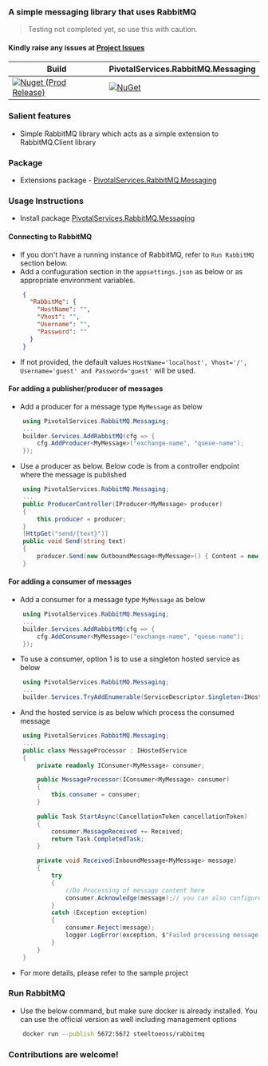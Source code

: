 ### A simple messaging library that uses RabbitMQ

> Testing not completed yet, so use this with caution. 

#### Kindly raise any issues at [Project Issues](https://github.com/PivotalServicesOss/rabbitmq_messaging_library/issues)

Build | PivotalServices.RabbitMQ.Messaging |
--- | --- |
[![Nuget (Prod Release)](https://github.com/PivotalServicesOss/rabbitmq_messaging_library/actions/workflows/prod-release-pipeline.yml/badge.svg)](https://github.com/PivotalServicesOss/rabbitmq_messaging_library/actions/workflows/prod-release-pipeline.yml) | [![NuGet](https://img.shields.io/nuget/v/PivotalServices.RabbitMQ.Messaging.svg?style=flat-square)](http://www.nuget.org/packages/PivotalServices.RabbitMQ.Messaging)

### Salient features
- Simple RabbitMQ library which acts as a simple extension to RabbitMQ.Client library

### Package
- Extensions package - [PivotalServices.RabbitMQ.Messaging](https://www.nuget.org/packages/PivotalServices.RabbitMQ.Messaging)

### Usage Instructions
- Install package [PivotalServices.RabbitMQ.Messaging](https://www.nuget.org/packages/PivotalServices.RabbitMQ.Messaging)

#### Connecting to RabbitMQ
- If you don't have a running instance of RabbitMQ, refer to `Run RabbitMQ` section below.
- Add a confuguration section in the `appsettings.json` as below or as appropriate environment variables.

```json
    {
      "RabbitMq": {
        "HostName": "",
        "Vhost": "",
        "Username": "",
        "Password": ""
      }
    }
```

- If not provided, the default values `HostName='localhost', Vhost='/', Username='guest' and Password='guest'` will be used.

#### For adding a publisher/producer of messages

- Add a producer for a message type `MyMessage` as below

```c#
    using PivotalServices.RabbitMQ.Messaging;
    ...
    builder.Services.AddRabbitMQ(cfg => {
        cfg.AddProducer<MyMessage>("exchange-name", "queue-name");
    });
```
- Use a producer as below. Below code is from a controller endpoint where the message is published

```c#
    using PivotalServices.RabbitMQ.Messaging;
    ...
    public ProducerController(IProducer<MyMessage> producer)
    {
        this.producer = producer;
    }
    [HttpGet("send/{text}")]
    public void Send(string text)
    {
        producer.Send(new OutboundMessage<MyMessage>() { Content = new MyMessage { SomeText = text } });
    }
```

#### For adding a consumer of messages

- Add a consumer for a message type `MyMessage` as below

```c#
    using PivotalServices.RabbitMQ.Messaging;
    ...
    builder.Services.AddRabbitMQ(cfg => {
        cfg.AddConsumer<MyMessage>("exchange-name", "queue-name");
    });
```

- To use a consumer, option 1 is to use a singleton hosted service as below

```c#
    using PivotalServices.RabbitMQ.Messaging;
    ...
    builder.Services.TryAddEnumerable(ServiceDescriptor.Singleton<IHostedService, MessageProcessor>());
```

- And the hosted service is as below which process the consumed message

```c#
    using PivotalServices.RabbitMQ.Messaging;
    ...
    public class MessageProcessor : IHostedService
    {
        private readonly IConsumer<MyMessage> consumer;

        public MessageProcessor(IConsumer<MyMessage> consumer)
        {
            this.consumer = consumer;
        }

        public Task StartAsync(CancellationToken cancellationToken)
        {
            consumer.MessageReceived += Received;
            return Task.CompletedTask;
        }

        private void Received(InboundMessage<MyMessage> message)
        {
            try
            {
                //Do Processing of message content here
                consumer.Acknowledge(message);// you can also configure auto acknowledge if needed
            }
            catch (Exception exception)
            {
                consumer.Reject(message);
                logger.LogError(exception, $"Failed processing message, so rejecting", message);
            }
        }
    }
```

- For more details, please refer to the sample project

### Run RabbitMQ

- Use the below command, but make sure docker is already installed. You can use the official version as well including management options

```bash
    docker run --publish 5672:5672 steeltoeoss/rabbitmq
```

### Contributions are welcome!





